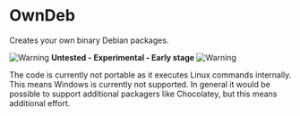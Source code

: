 # OwnDeb
Creates your own binary Debian packages.

![Warning](https://raw.github.com/fuinorg/owndeb/master/warning.gif) **Untested - Experimental - Early stage** ![Warning](https://raw.github.com/fuinorg/owndeb/master/warning.gif)

The code is currently not portable as it executes Linux commands internally. This means Windows is currently not supported. In general it would be possible to support additional packagers like Chocolatey, but this means additional effort.
 